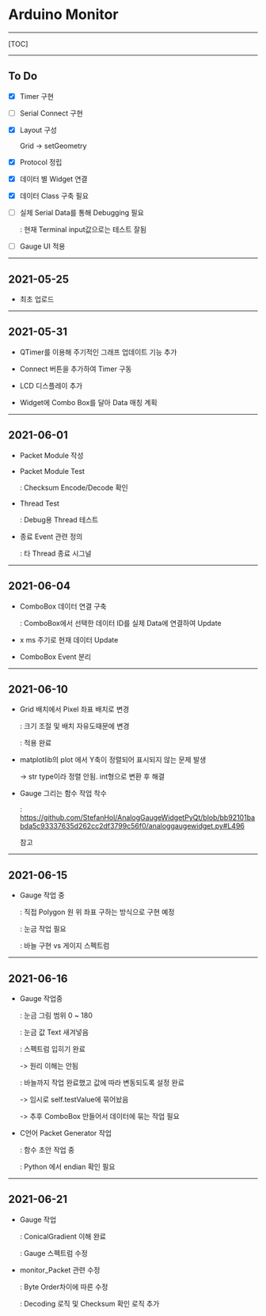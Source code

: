 # Arduino Monitor

---

[TOC]

---

## To Do

- [x] Timer 구현

- [ ] Serial Connect 구현

- [x] Layout 구성

  Grid -> setGeometry

- [x] Protocol 정립

- [x] 데이터 별 Widget 연결

- [x] 데이터 Class 구축 필요

- [ ] 실제 Serial Data를 통해 Debugging 필요

  : 현재 Terminal input값으로는 테스트 잘됨

- [ ] Gauge UI 적용

---

## 2021-05-25

- 최초 업로드

---

## 2021-05-31

- QTimer를 이용해 주기적인 그래프 업데이트 기능 추가

- Connect 버튼을 추가하여 Timer 구동

- LCD 디스플레이 추가

- Widget에 Combo Box를 달아 Data 매칭 계획

---

## 2021-06-01

- Packet Module 작성

- Packet Module Test

  : Checksum Encode/Decode 확인

- Thread Test

  : Debug용 Thread 테스트

- 종료 Event 관련 정의 

  : 타 Thread 종료 시그널

---

## 2021-06-04

- ComboBox 데이터 연결 구축

  : ComboBox에서 선택한 데이터 ID를 실제 Data에 연결하여 Update

- x ms 주기로 현재 데이터 Update

- ComboBox Event 분리

---

## 2021-06-10

- Grid 배치에서 Pixel 좌표 배치로 변경

  : 크기 조절 및 배치 자유도때문에 변경

  : 적용 완료

- matplotlib의 plot 에서 Y축이 정렬되어 표시되지 않는 문제 발생

  -> str type이라 정렬 안됨. int형으로 변환 후 해결

- Gauge  그리는 함수 작업 착수

  : https://github.com/StefanHol/AnalogGaugeWidgetPyQt/blob/bb92101babda5c93337635d262cc2df3799c56f0/analoggaugewidget.py#L496

  참고


---

## 2021-06-15

- Gauge 작업 중

  : 직접 Polygon 원 위 좌표 구하는 방식으로 구현 예정

  : 눈금 작업 필요

  : 바늘 구현 vs 게이지 스펙트럼 

---

## 2021-06-16

- Gauge 작업중

  : 눈금 그림 범위 0 ~ 180

  : 눈금 값 Text 새겨넣음

  : 스펙트럼 입히기 완료

    -> 원리 이해는 안됨

  : 바늘까지 작업 완료했고 값에 따라 변동되도록 설정 완료

    -> 임시로 self.testValue에 묶어놨음

    -> 추후 ComboBox 만들어서 데이터에 묶는 작업 필요

- C언어 Packet Generator 작업

  : 함수 초안 작업 중

  : Python 에서 endian 확인 필요

---

## 2021-06-21

- Gauge 작업

  : ConicalGradient 이해 완료

  : Gauge 스펙트럼 수정

- monitor_Packet 관련 수정

  : Byte Order차이에 따른 수정

  : Decoding 로직 및 Checksum 확인 로직 추가